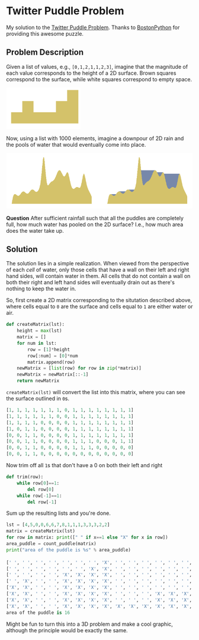 # Twitter Puddle Problem
My solution to the [Twitter Puddle Problem](http://puzzles.bostonpython.com/puddle.html). Thanks to [BostonPython](http://puzzles.bostonpython.com/puddle.html) for providing this awesome puzzle.

Problem Description
----
Given a list of values, e.g., `[0,1,2,1,1,2,3]`, imagine that the magnitude of each value corresponds to the height of a 2D surface. Brown squares correspond to the surface, while white squares correspond to empty space.

![Small example with no puddle](/pngs/no_puddle.png?raw=true)

Now, using a list with 1000 elements, imagine a downpour of 2D rain and the pools of water that would eventually come into place.

![example with puddles](/pngs/side_by_side.png?raw=true)

**Question** After sufficient rainfall such that all the puddles are completely full, how much water has pooled on the 2D surface? I.e., how much area does the water take up.

Solution
----
The solution lies in a simple realization. When viewed from the perspective of each *cell* of water, only those cells that have a wall on their left and right hand sides, will contain water in them. All cells that do not contain a wall on both their right and left hand sides will eventually drain out as there's nothing to keep the water in.

So, first create a 2D matrix corresponding to the situtation described above, where cells equal to `0` are the surface and cells equal to `1` are either water or air.

```python
def createMatrix(lst):
    height = max(lst)
    matrix = []
    for num in lst:
        row = [1]*height
        row[:num] = [0]*num
        matrix.append(row)
    newMatrix = [list(row) for row in zip(*matrix)]
    newMatrix = newMatrix[::-1]
    return newMatrix
```

`createMatrix(lst)` will convert the list into this matrix, where you can see the surface outlined in `0`s.

```python
[1, 1, 1, 1, 1, 1, 1, 0, 1, 1, 1, 1, 1, 1, 1, 1]
[1, 1, 1, 1, 1, 1, 0, 0, 1, 1, 1, 1, 1, 1, 1, 1]
[1, 1, 1, 1, 0, 0, 0, 0, 1, 1, 1, 1, 1, 1, 1, 1]
[1, 0, 1, 1, 0, 0, 0, 0, 1, 1, 1, 1, 1, 1, 1, 1]
[0, 0, 1, 1, 0, 0, 0, 0, 1, 1, 1, 1, 1, 1, 1, 1]
[0, 0, 1, 1, 0, 0, 0, 0, 1, 1, 1, 0, 0, 0, 1, 1]
[0, 0, 1, 1, 0, 0, 0, 0, 1, 1, 1, 0, 0, 0, 0, 0]
[0, 0, 1, 1, 0, 0, 0, 0, 0, 0, 0, 0, 0, 0, 0, 0]
```

Now trim off all `1`s that don't have a 0 on both their left and right

```python
def trim(row):
    while row[0]==1:
        del row[0]
    while row[-1]==1:
        del row[-1]
```

Sum up the resulting lists and you're done. 

```python
lst = [4,5,0,0,6,6,7,8,1,1,1,3,3,3,2,2]
matrix = createMatrix(lst)
for row in matrix: print([" " if x==1 else "X" for x in row])
area_puddle = count_puddle(matrix)
print("area of the puddle is %s" % area_puddle)

[' ', ' ', ' ', ' ', ' ', ' ', ' ', 'X', ' ', ' ', ' ', ' ', ' ', ' ', ' ', ' ']
[' ', ' ', ' ', ' ', ' ', ' ', 'X', 'X', ' ', ' ', ' ', ' ', ' ', ' ', ' ', ' ']
[' ', ' ', ' ', ' ', 'X', 'X', 'X', 'X', ' ', ' ', ' ', ' ', ' ', ' ', ' ', ' ']
[' ', 'X', ' ', ' ', 'X', 'X', 'X', 'X', ' ', ' ', ' ', ' ', ' ', ' ', ' ', ' ']
['X', 'X', ' ', ' ', 'X', 'X', 'X', 'X', ' ', ' ', ' ', ' ', ' ', ' ', ' ', ' ']
['X', 'X', ' ', ' ', 'X', 'X', 'X', 'X', ' ', ' ', ' ', 'X', 'X', 'X', ' ', ' ']
['X', 'X', ' ', ' ', 'X', 'X', 'X', 'X', ' ', ' ', ' ', 'X', 'X', 'X', 'X', 'X']
['X', 'X', ' ', ' ', 'X', 'X', 'X', 'X', 'X', 'X', 'X', 'X', 'X', 'X', 'X', 'X']
area of the puddle is 16
```

Might be fun to turn this into a 3D  problem and make a cool graphic, although the principle would be exactly the same.
